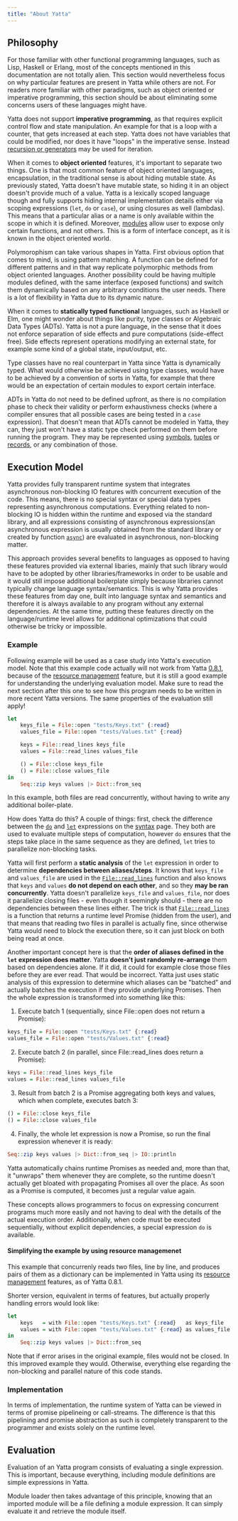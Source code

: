 ```yaml
---
title: "About Yatta"
---
```


## Philosophy
For those familiar with other functional programming languages, such as Lisp, Haskell or Erlang, most of the concepts mentioned in this documentation are not totally alien. This section would nevertheless focus on why particular features are present in Yatta while others are not. For readers more familiar with other paradigms, such as object oriented or imperative programming, this section should be about eliminating some concerns users of these languages might have.

Yatta does not support **imperative programming**, as that requires explicit control flow and state manipulation. An example for that is a loop with a counter, that gets increased at each step. Yatta does not have variables that could be modified, nor does it have "loops" in the imperative sense. Instead [recursion or generators](syntax.md#loops-recursion-and-generators) may be used for iteration.

When it comes to **object oriented** features, it's important to separate two things. One is that most common feature of object oriented languages, encapsulation, in the traditional sense is about hiding mutable state. As previously stated, Yatta doesn't have mutable state, so hiding it in an object doesn't provide much of a value. Yatta is a lexically scoped language though and fully supports hiding internal implementation details either via scoping expressions (`let`, `do` or `case`), or using closures as well (lambdas). This means that a particular alias or a name is only available within the scope in which it is defined. Moreover, [modules](syntax.md#module-expression) allow user to expose only certain functions, and not others. This is a form of interface concept, as it is known in the object oriented world.

Polymorophism can take various shapes in Yatta. First obvious option that comes to mind, is using pattern matching. A function can be defined for different patterns and in that way replicate polymorphic methods from object oriented languages. Another possibility could be having multiple modules defined, with the same interface (exposed functions) and switch them dynamically based on any arbitrary conditions the user needs. There is a lot of flexibility in Yatta due to its dynamic nature.

When it comes to **statically typed functional** languages, such as Haskell or Elm, one might wonder about things like purity, type classes or Algebraic Data Types (ADTs). Yatta is not a pure language, in the sense that it does not enforce separation of side effects and pure computations (side-effect free). Side effects represent operations modifying an external state, for example some kind of a global state, input/output, etc. 

Type classes have no real counterpart in Yatta since Yatta is dynamically typed. What would otherwise be achieved using type classes, would have to be achieved by a convention of sorts in Yatta, for example that there would be an expectation of certain modules to export certain interface.

ADTs in Yatta do not need to be defined upfront, as there is no compilation phase to check their validity or perform exhaustivness checks (where a compiler ensures that all possible cases are being tested in a `case` expression). That doesn't mean that ADTs cannot be modeled in Yatta, they can, they just won't have a static type check performed on them before running the program. They may be represented using [symbols](features/data-types.md), [tuples](features/data-types.md) or [records](syntax.md#records), or any combination of those.

## Execution Model
Yatta provides fully transparent runtime system that integrates asynchronous non-blocking IO features with concurrent execution of the code. This means, there is no special syntax or special data types representing asynchronous computations. Everything related to non-blocking IO is hidden within the runtime and exposed via the standard library, and all expressions consisting of asynchronous expressions(an asynchronous expression is usually obtained from the standard library or created by function [`async`](stdlib/functions/async.md)) are evaluated in asynchronous, non-blocking matter.

This approach provides several benefits to languages as opposed to having these features provided via external libaries, mainly that such library would have to be adopted by other libraries/frameworks in order to be usable and it would still impose additional boilerplate simply because libraries cannot typically change language syntax/semantics. This is why Yatta provides these features from day one, built into language syntax and semantics and therefore it is always available to any program without any external dependencies. At the same time, putting these features directly on the language/runtime level allows for additional optimizations that could otherwise be tricky or impossible.

### Example
Following example will be used as a case study into Yatta's execution model. Note that this example code actually will not work from Yatta [0.8.1](/getting_started/release-notes#yatta-0.8.1), because of the [resource management](features/resource-management.md) feature, but it is still a good example for understanding the underlying evaluation model. Make sure to read the next section after this one to see how this program needs to be written in more recent Yatta versions. The same properties of the evaluation still apply!

```haskell
let
    keys_file = File::open "tests/Keys.txt" {:read}
    values_file = File::open "tests/Values.txt" {:read}

    keys = File::read_lines keys_file
    values = File::read_lines values_file

    () = File::close keys_file
    () = File::close values_file
in
    Seq::zip keys values |> Dict::from_seq
```

In this example, both files are read concurrently, without having to write any additional boiler-plate.

How does Yatta do this? A couple of things: first, check the difference between the [`do`](syntax.md#do-expression) and [`let`](syntax.md#let-expression) expressions on the [syntax](syntax.md) page. They both are used to evaluate multiple steps of computation, however `do` ensures that the steps take place in the same sequence as they are defined, `let` tries to parallelize non-blocking tasks.

Yatta will first perform a **static analysis** of the `let` expression in order to determine **dependencies between aliases/steps**. It knows that `keys_file` and `values_file` are used in the [`File::read_lines`](stdlib/file.md#read-lines) function and also knows that `keys` and `values` **do not depend on each other**, and so they **may be ran concurrently**. Yatta doesn't parallelize `keys_file` and `values_file`, nor does it parallelize closing files - even though it seemingly should -  there are no dependencies between these lines either. The trick is that [`File::read_lines`](stdlib/file.md#read-lines) is a function that returns a runtime level Promise (hidden from the user), and that means that reading two files in parallel is actually fine, since otherwise Yatta would need to block the execution there, so it can just block on both being read at once.

Another important concept here is that the **order of aliases defined in the `let` expression does matter**. Yatta **doesn't just randomly re-arrange** them based on dependencies alone. If it did, it could for example close those files before they are ever read. That would be incorrect. Yatta just uses static analysis of this expression to determine which aliases can be "batched" and actually batches the execution if they provide underlying Promises. Then the whole expression is transformed into something like this:

1. Execute batch 1 (sequentially, since File::open does not return a Promise):
```haskell
keys_file = File::open "tests/Keys.txt" {:read}
values_file = File::open "tests/Values.txt" {:read}
```

2. Execute batch 2 (in parallel, since File::read_lines does return a Promise):
```haskell
keys = File::read_lines keys_file
values = File::read_lines values_file
```

3. Result from batch 2 is a Promise aggregating both keys and values, which when complete, executes batch 3:
```haskell
() = File::close keys_file
() = File::close values_file
```

4. Finally, the whole let expression is now a Promise, so run the final expression whenever it is ready:
```haskell
Seq::zip keys values |> Dict::from_seq |> IO::println
```
Yatta automatically chains runtime Promises as needed and, more than that, it "unwraps" them whenever they are complete, so the runtime doesn't actually get bloated with propagating Promises all over the place. As soon as a Promise is computed, it becomes just a regular value again.

These concepts allows programmers to focus on expressing concurrent programs much more easily and not having to deal with the details of the actual execution order. Additionally, when code must be executed sequentially, without explicit dependencies, a special expression `do` is available.

#### Simplifying the example by using resource managemenet
This example that concurrenly reads two files, line by line, and produces pairs of them as a dictionary can be implemented in Yatta using its [resource management](features/resource-management.md) features, as of Yatta 0.8.1.

Shorter version, equivalent in terms of features, but actually properly handling errors would look like:

```haskell
let
    keys   = with File::open "tests/Keys.txt" {:read}   as keys_file    File::read_lines keys_file   end
    values = with File::open "tests/Values.txt" {:read} as values_file  File::read_lines values_file end
in
    Seq::zip keys values |> Dict::from_seq
```

Note that if error arises in the original example, files would not be closed. In this improved example they would. Otherwise, everything else regarding the non-blocking and parallel nature of this code stands.

### Implementation
In terms of implementation, the runtime system of Yatta can be viewed in terms of promise pipelineing or call-streams. The difference is that this pipelining and promise abstraction as such is completely transparent to the programmer and exists solely on the runtime level.

## Evaluation
Evaluation of an Yatta program consists of evaluating a single expression. This is important, because everything, including module definitions are simple expressions in Yatta.

Module loader then takes advantage of this principle, knowing that an imported module will be a file defining a module expression. It can simply evaluate it and retrieve the module itself.
